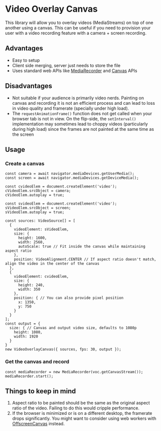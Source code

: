 # Video Overlay Canvas

This library will allow you to overlay videos (MediaStreams) on top of one another using a canvas. This can be useful if you need to provision your user with a video recording feature with a camera + screen recording.

## Advantages
- Easy to setup
- Client side merging, server just needs to store the file
- Uses standard web APIs like [MediaRecorder](https://developer.mozilla.org/en-US/docs/Web/API/MediaRecorder) and [Canvas](https://developer.mozilla.org/en-US/docs/Web/API/Canvas_API) APIs

## Disadvantages
- Not suitable if your audience is primarily video nerds. Painting on canvas and recording it is not an efficient process and can lead to loss in video quality and framerate (specially under high load).
- The `requestAnimationFrame()` function does not get called when your browser tab is not in view. On the flip-side, the `setInterval()` implementation may sometimes lead to choppy videos (particularly during high load) since the frames are not painted at the same time as the screen

## Usage
### Create a canvas

```
const camera = await navigator.mediaDevices.getUserMedia();
const screen = await navigator.mediaDevices.getDeviceMedia();

const cvideoElem = document.createElement('video');
cVideoElem.srcObject = camera;
cVideoElem.autoplay = true;

const svideoElem = document.createElement('video');
sVideoElem.srcObject = screen;
sVideoElem.autoplay = true;

const sources: VideoSource[] = [
  {
    videoElement: sVideoElem,
    size: {
      height: 1600,
      width: 2560,
      autoScale: true // Fit inside the canvas while maintaining aspect ratio
    },
    position: VideoAlignment.CENTER // If aspect ratio doesn't match, align the video in the center of the canvas
  },
  {
    videoElement: cvideoElem,
    size: {
      height: 240,
      width: 350
    },
    position: { // You can also provide pixel position
      x: 1350,
      y: 750
    }
  }
];
const output = {
  size: { // Canvas and output video size, defaults to 1080p
    height: 1080,
    width: 1920
  }
}
new VideoOverlayCanvas({ sources, fps: 30, output });
```
### Get the canvas and record
```
const mediaRecorder = new MediaRecorder(voc.getCanvasStream());
mediaRecorder.start();
```

## Things to keep in mind
1. Aspect ratio to be painted should be the same as the original aspect ratio of the video. Failing to do this would cripple performance.
2. If the browser is minimized or is on a different desktop, the framerate drops significantly. You might want to consider using web workers with [OffscreenCanvas](https://developer.mozilla.org/en-US/docs/Web/API/OffscreenCanvas) instead.
